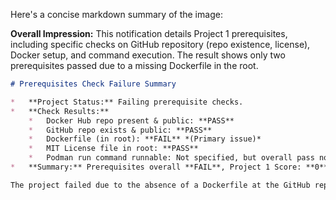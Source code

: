 Here's a concise markdown summary of the image:

**Overall Impression:** This notification details Project 1 prerequisites, including specific checks on GitHub repository (repo existence, license), Docker setup, and command execution. The result shows only two prerequisites passed due to a missing Dockerfile in the root.

```markdown
# Prerequisites Check Failure Summary

*   **Project Status:** Failing prerequisite checks.
*   **Check Results:**
    *   Docker Hub repo present & public: **PASS**
    *   GitHub repo exists & public: **PASS**
    *   Dockerfile (in root): **FAIL** *(Primary issue)*
    *   MIT License file in root: **PASS**
    *   Podman run command runnable: Not specified, but overall pass noted.
*   **Summary:** Prerequisites overall **FAIL**, Project 1 Score: **0**.

The project failed due to the absence of a Dockerfile at the GitHub repository's root directory.